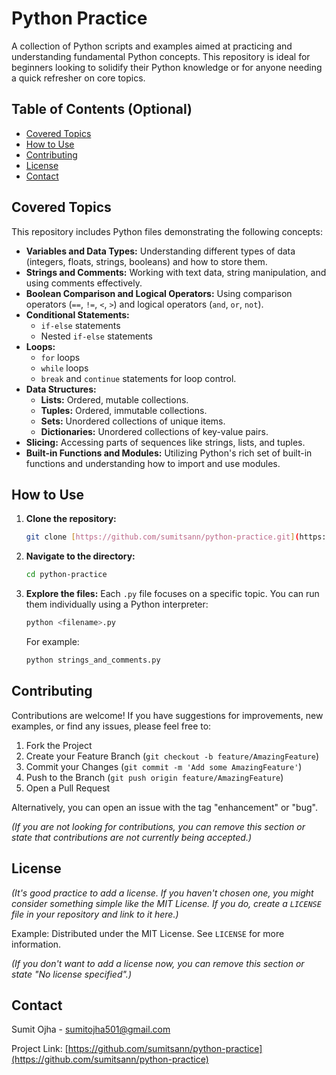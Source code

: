 # Python Practice

A collection of Python scripts and examples aimed at practicing and understanding fundamental Python concepts. This repository is ideal for beginners looking to solidify their Python knowledge or for anyone needing a quick refresher on core topics.

## Table of Contents (Optional)

* [Covered Topics](#covered-topics)
* [How to Use](#how-to-use)
* [Contributing](#contributing)
* [License](#license)
* [Contact](#contact)

## Covered Topics

This repository includes Python files demonstrating the following concepts:

* **Variables and Data Types:** Understanding different types of data (integers, floats, strings, booleans) and how to store them.
* **Strings and Comments:** Working with text data, string manipulation, and using comments effectively.
* **Boolean Comparison and Logical Operators:** Using comparison operators (`==`, `!=`, `<`, `>`) and logical operators (`and`, `or`, `not`).
* **Conditional Statements:**
    * `if-else` statements
    * Nested `if-else` statements
* **Loops:**
    * `for` loops
    * `while` loops
    * `break` and `continue` statements for loop control.
* **Data Structures:**
    * **Lists:** Ordered, mutable collections.
    * **Tuples:** Ordered, immutable collections.
    * **Sets:** Unordered collections of unique items.
    * **Dictionaries:** Unordered collections of key-value pairs.
* **Slicing:** Accessing parts of sequences like strings, lists, and tuples.
* **Built-in Functions and Modules:** Utilizing Python's rich set of built-in functions and understanding how to import and use modules.

## How to Use

1.  **Clone the repository:**
    ```bash
    git clone [https://github.com/sumitsann/python-practice.git](https://github.com/sumitsann/python-practice.git)
    ```
2.  **Navigate to the directory:**
    ```bash
    cd python-practice
    ```
3.  **Explore the files:** Each `.py` file focuses on a specific topic. You can run them individually using a Python interpreter:
    ```bash
    python <filename>.py
    ```
    For example:
    ```bash
    python strings_and_comments.py
    ```

## Contributing

Contributions are welcome! If you have suggestions for improvements, new examples, or find any issues, please feel free to:

1.  Fork the Project
2.  Create your Feature Branch (`git checkout -b feature/AmazingFeature`)
3.  Commit your Changes (`git commit -m 'Add some AmazingFeature'`)
4.  Push to the Branch (`git push origin feature/AmazingFeature`)
5.  Open a Pull Request

Alternatively, you can open an issue with the tag "enhancement" or "bug".

*(If you are not looking for contributions, you can remove this section or state that contributions are not currently being accepted.)*

## License

*(It's good practice to add a license. If you haven't chosen one, you might consider something simple like the MIT License. If you do, create a `LICENSE` file in your repository and link to it here.)*

Example:
Distributed under the MIT License. See `LICENSE` for more information.

*(If you don't want to add a license now, you can remove this section or state "No license specified".)*

## Contact

Sumit Ojha - sumitojha501@gmail.com

Project Link: [https://github.com/sumitsann/python-practice](https://github.com/sumitsann/python-practice)